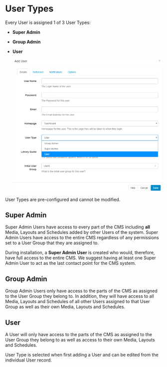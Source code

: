 <!--toc=users-->

# User Types

Every User is assigned 1 of 3 User Types:

- **Super Admin** 

- **Group Admin**

- **User**



  ![User Type](img/user_type.png)

<tip>

User Types are pre-configured and cannot be modified.

</tip>

## Super Admin

Super Admin Users have access to every part of the CMS including **all** Media, Layouts and Schedules added by other Users of the system.
Super Admin Users have access to the entire CMS regardless of any permissions set to a User Group that they are assigned to.

<tip>

During installation, a **Super Admin User** is created who would, therefore, have full access to the entire CMS. We suggest having at least one Super Admin User to act as the last contact point for the CMS system.
</tip>  

## Group Admin

Group Admin Users only have access to the parts of the CMS as assigned to the User Group they belong to. In addition, they will have access to all Media, Layouts and Schedules of all other Users assigned to that User Group as well as their own Media, Layouts and Schedules.

## User

A User will only have access to the parts of the CMS as assigned to the User Group they belong to as well as access to their own Media, Layouts and Schedules.

<tip>

User Type is selected when first adding a User and can be edited from the individual User record.

</tip>
